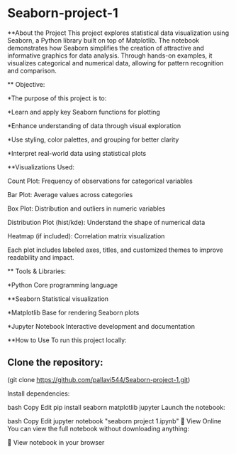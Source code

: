 # Seaborn-project-1
**About the Project
This project explores statistical data visualization using Seaborn, a Python library built on top of Matplotlib. The notebook demonstrates how Seaborn simplifies the creation of attractive and informative graphics for data analysis. Through hands-on examples, it visualizes categorical and numerical data, allowing for pattern recognition and comparison.

** Objective:

*The purpose of this project is to:

*Learn and apply key Seaborn functions for plotting

*Enhance understanding of data through visual exploration

*Use styling, color palettes, and grouping for better clarity

*Interpret real-world data using statistical plots

**Visualizations Used:

Count Plot: Frequency of observations for categorical variables

Bar Plot: Average values across categories

Box Plot: Distribution and outliers in numeric variables

Distribution Plot (hist/kde): Understand the shape of numerical data

Heatmap (if included): Correlation matrix visualization

Each plot includes labeled axes, titles, and customized themes to improve readability and impact.

** Tools & Libraries:

*Python	Core programming language

**Seaborn	Statistical visualization

*Matplotlib	Base for rendering Seaborn plots

*Jupyter Notebook	Interactive development and documentation

**How to Use
To run this project locally:

## Clone the repository:
(git clone https://github.com/pallavi544/Seaborn-project-1.git)

Install dependencies:

bash
Copy
Edit
pip install seaborn matplotlib jupyter
Launch the notebook:

bash
Copy
Edit
jupyter notebook "seaborn project 1.ipynb"
🔗 View Online
You can view the full notebook without downloading anything:

📘 View notebook in your browser
